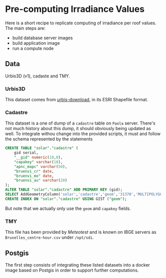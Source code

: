 Pre-computing Irradiance Values 
===============================



Here is a short recipe to replicate computing of irradiance per roof values. The main steps are:
 - build database server images
 - build application image
 - run a compute node 



## Data


Urbis3D (v1), cadaste and TMY.


### Urbis3D

This dataset comes from [urbis-download](https://datastore.brussels/web/urbis-download), in its ESRI Shapefile format.


### Cadastre

This dataset is a one of dump of a `cadastre` table on `Paola` server. There's not much history about this dump, it should obviously being updated as well. To integrate withou change into the provided scripts, it must and follow the schema represented by the statements

```sql
CREATE TABLE "solar"."cadastre" (
    gid serial,
    "__gid" numeric(10,0),
    "capakey" varchar(18),
    "apnc_mapc" varchar(50),
    "bruenvi_cr" date,
    "bruenvi_mo" date,
    "bruenvi_au" varchar(20)
);
ALTER TABLE "solar"."cadastre" ADD PRIMARY KEY (gid);
SELECT AddGeometryColumn('solar','cadastre','geom','31370','MULTIPOLYGON',2);
CREATE INDEX ON "solar"."cadastre" USING GIST ("geom");
```

But note that we actually only use the `geom` and `capakey` fields.


### TMY

This file has been provided by *Meteotest* and is known on IBGE servers as `Bruxelles_centre-hour.csv` under `/opt/sdi`.


## Postgis


The first step consists of integrating these listed datasets into a docker image based on Postgis in order to support further computations. 